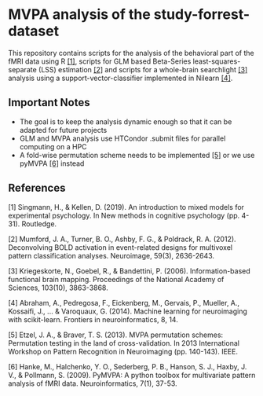 # MVPA analysis of the study-forrest-dataset

This repository contains scripts for the analysis of the behavioral part of the fMRI data using R [[1]](#1), 
scripts for GLM based Beta-Series least-squares-separate (LSS) estimation [[2]](#2) and scripts for a whole-brain 
searchlight [[3]](#3) analysis using a support-vector-classifier implemented in Nilearn [[4]](#4).

## Important Notes
- The goal is to keep the analysis dynamic enough so that it can be adapted for future projects
- GLM and MVPA analysis use HTCondor .submit files for parallel computing on a HPC
- A fold-wise permutation scheme needs to be implemented [[5]](#5) or we use pyMVPA [[6]](#6) instead

## References
<a id="1">[1]</a> 
Singmann, H., & Kellen, D. (2019).
An introduction to mixed models for experimental psychology. 
In New methods in cognitive psychology (pp. 4-31). Routledge.

<a id="2">[2]</a> 
Mumford, J. A., Turner, B. O., Ashby, F. G., & Poldrack, R. A. (2012). 
Deconvolving BOLD activation in event-related designs for multivoxel pattern classification analyses. 
Neuroimage, 59(3), 2636-2643.

<a id="3">[3]</a> 
Kriegeskorte, N., Goebel, R., & Bandettini, P. (2006). 
Information-based functional brain mapping. 
Proceedings of the National Academy of Sciences, 103(10), 3863-3868.

<a id="4">[4]</a> 
Abraham, A., Pedregosa, F., Eickenberg, M., Gervais, P., Mueller, A., Kossaifi, J., ... & Varoquaux, G. (2014). 
Machine learning for neuroimaging with scikit-learn. 
Frontiers in neuroinformatics, 8, 14.

<a id="5">[5]</a> 
Etzel, J. A., & Braver, T. S. (2013). 
MVPA permutation schemes: Permutation testing in the land of cross-validation. 
In 2013 International Workshop on Pattern Recognition in Neuroimaging (pp. 140-143). IEEE.

<a id="6">[6]</a> 
Hanke, M., Halchenko, Y. O., Sederberg, P. B., Hanson, S. J., Haxby, J. V., & Pollmann, S. (2009). 
PyMVPA: A python toolbox for multivariate pattern analysis of fMRI data. 
Neuroinformatics, 7(1), 37-53.
